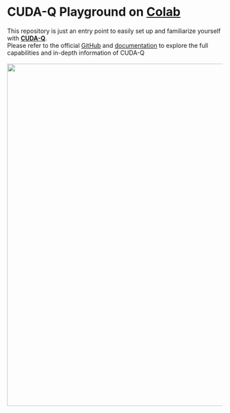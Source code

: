 # CUDA-Q Playground on [Colab](https://colab.research.google.com/)


This repository is just an entry point to easily set up and familiarize yourself with [**CUDA-Q**](https://developer.nvidia.com/cuda-q).
<br>
Please refer to the official [GitHub](https://github.com/NVIDIA/cuda-quantum/) and [documentation]([CUDA-Q](https://developer.nvidia.com/cuda-q)) to explore the full capabilities and in-depth information of CUDA-Q
<br>
<br>
<img src="https://github.com/Squirtle007/CUDA-Q/assets/66664309/9c2a0adb-da36-4628-b122-26ba07cf49cb" width="800">
<br>
<br>

